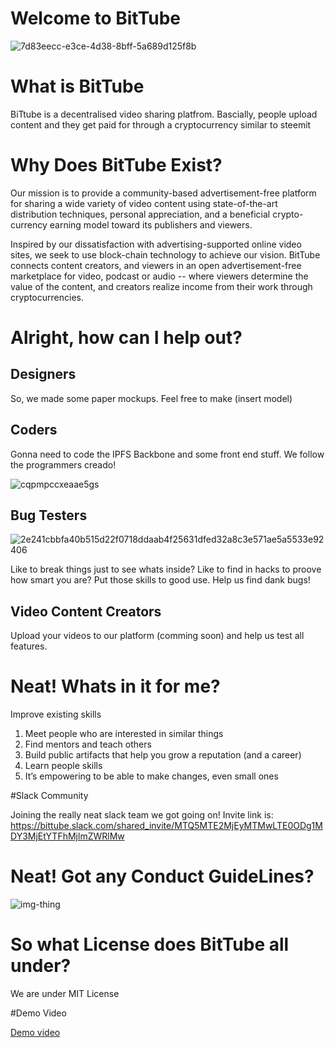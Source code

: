 # Welcome to BitTube 

![7d83eecc-e3ce-4d38-8bff-5a689d125f8b](https://cloud.githubusercontent.com/assets/13579802/23756039/6c3cbd6a-04b0-11e7-8237-06da4f7ef84a.png)

# What is BitTube 

BiTtube is a decentralised video sharing platfrom. Bascially, people upload content and they get paid for through a cryptocurrency similar to steemit


# Why Does BitTube Exist? 

Our mission is to provide a community-based advertisement-free platform for sharing a wide variety of video content using state-of-the-art distribution techniques, personal appreciation, and a beneficial crypto-currency earning model toward its publishers and viewers.

Inspired by our dissatisfaction with advertising-supported online video sites, we seek to use block-chain technology to achieve our vision. BitTube connects content creators, and viewers in an open advertisement-free marketplace for video, podcast or audio -- where viewers determine the value of the content, and creators realize income from their work through cryptocurrencies. 


# Alright, how can I help out?

## Designers 

So, we made some paper mockups. Feel free to make  (insert model) 


## Coders

Gonna need to code the IPFS Backbone and some front end stuff.  We follow the programmers creado! 

![cqpmpccxeaae5gs](https://cloud.githubusercontent.com/assets/13579802/23756146/bf2fc904-04b0-11e7-80b1-d0f8b4ae95d6.jpg)






## Bug Testers

![2e241cbbfa40b515d22f0718ddaab4f25631dfed32a8c3e571ae5a5533e92406](https://cloud.githubusercontent.com/assets/13579802/23485860/5fd6a528-feab-11e6-9499-559cd8f6cef9.jpg)

Like to break things just to see whats inside? Like to find in hacks to proove how smart you are? Put those skills to good use. Help us find dank bugs!


## Video Content Creators

Upload your videos to our platform (comming soon) and help us test all features. 

# Neat! Whats in it for me?

Improve existing skills


1. Meet people who are interested in similar things
2. Find mentors and teach others
3. Build public artifacts that help you grow a reputation (and a career)
4. Learn people skills
5. It’s empowering to be able to make changes, even small ones


#Slack Community 

Joining the really neat slack team we got going on! Invite link is: 
https://bittube.slack.com/shared_invite/MTQ5MTE2MjEyMTMwLTE0ODg1MDY3MjEtYTFhMjlmZWRlMw



# Neat! Got any Conduct GuideLines?

![img-thing](https://cloud.githubusercontent.com/assets/13579802/23485457/72d900b4-fea9-11e6-81f2-984e82b34fd2.jpg)


# So what License does BitTube all under? 

We are under MIT License

#Demo Video

[Demo video](https://ipfstube.erindachtler.me/v/QmU1GSqu4w29Pt7EEM57Lhte8Lce6e7kuhRHo6rSNb2UaC)
